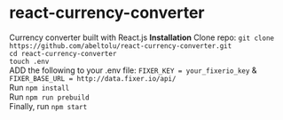 # react-currency-converter
Currency converter built with React.js
<b>Installation</b>
Clone repo: `git clone https://github.com/abeltolu/react-currency-converter.git`<br/>
`cd react-currency-converter`<br/>
`touch .env`<br/>
ADD the following to your .env file: `FIXER_KEY = your_fixerio_key` & `FIXER_BASE_URL = http://data.fixer.io/api/`<br/>
Run `npm install`<br/>
Run `npm run prebuild`<br/>
Finally, run  `npm start`<br/>